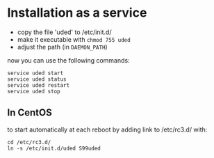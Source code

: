 Installation as a service
=========================

- copy the file 'uded' to /etc/init.d/
- make it executable with `chmod 755 uded`
- adjust the path (in `DAEMON_PATH`)

now you can use the following commands:
```
service uded start
service uded status
service uded restart
service uded stop
```

In CentOS
---------
to start automatically at each reboot by adding link to /etc/rc3.d/ with:
```
cd /etc/rc3.d/
ln -s /etc/init.d/uded S99uded
```
